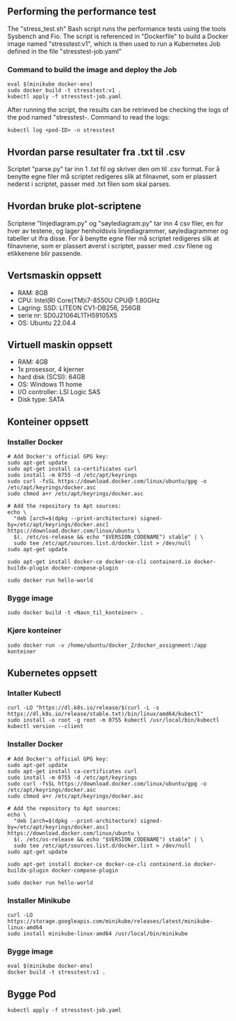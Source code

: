 ## Performing the performance test
The "stress_test.sh" Bash script runs the performance tests using the tools Sysbench and Fio. The script is referenced in "Dockerfile" to build a Docker image named "stresstest:v1", which is then used to run a Kubernetes Job defined in the file "stresstest-job.yaml"

### Command to build the image and deploy the Job
```
eval $(minikube docker-env)
sudo docker build -t stresstest:v1 .
kubectl apply -f stresstest-job.yaml
```
After running the script, the results can be retrieved be checking the logs of the pod named "stresstest-. Command to read the logs:
```
kubectl log <pod-ID> -n stresstest
```
## Hvordan parse resultater fra .txt til .csv
Scriptet "parse.py" tar inn 1 .txt fil og skriver den om til .csv format.
For å benytte egne filer må scriptet redigeres slik at filnavnet, som er plassert nederst i scriptet, passer med .txt filen som skal parses.

## Hvordan bruke plot-scriptene
Scriptene "linjediagram.py" og "søylediagram.py" tar inn 4 csv filer, en for hver av testene, og lager henholdsvis linjediagrammer, søylediagrammer og tabeller ut ifra disse.
For å benytte egne filer må scriptet redigeres slik at filnavnene, som er plassert øverst i scriptet, passer med .csv filene og etikkenene blir passende.


## Vertsmaskin oppsett
- RAM: 8GB
- CPU: Intel(R) Core(TM)i7-8550U CPU@ 1.80GHz
- Lagring: SSD: LITEON CV1-DB256, 256GB
- serie nr: SD0J21064L1TH59105X5
- OS: Ubuntu 22.04.4

## Virtuell maskin oppsett
- RAM: 4GB
- 1x prosessor, 4 kjerner
- hard disk (SCSI): 64GB
- OS: Windows 11 home
- I/O controller: LSI Logic SAS
- Disk type: SATA

## Konteiner oppsett
### Installer Docker
```
# Add Docker's official GPG key:
sudo apt-get update
sudo apt-get install ca-certificates curl
sudo install -m 0755 -d /etc/apt/keyrings
sudo curl -fsSL https://download.docker.com/linux/ubuntu/gpg -o /etc/apt/keyrings/docker.asc
sudo chmod a+r /etc/apt/keyrings/docker.asc

# Add the repository to Apt sources:
echo \
  "deb [arch=$(dpkg --print-architecture) signed-by=/etc/apt/keyrings/docker.asc] https://download.docker.com/linux/ubuntu \
  $(. /etc/os-release && echo "$VERSION_CODENAME") stable" | \
  sudo tee /etc/apt/sources.list.d/docker.list > /dev/null
sudo apt-get update

sudo apt-get install docker-ce docker-ce-cli containerd.io docker-buildx-plugin docker-compose-plugin

sudo docker run hello-world
```
### Bygge image
```
sudo docker build -t <Navn_til_konteiner> .
```
### Kjøre konteiner
```
sudo docker run -v /home/ubuntu/docker_2/docker_assignment:/app konteiner
```
## Kubernetes oppsett
### Intaller Kubectl
```
curl -LO "https://dl.k8s.io/release/$(curl -L -s https://dl.k8s.io/release/stable.txt)/bin/linux/amd64/kubectl"
sudo install -o root -g root -m 0755 kubectl /usr/local/bin/kubectl
kubectl version --client
```
### Installer Docker
```
# Add Docker's official GPG key:
sudo apt-get update
sudo apt-get install ca-certificates curl
sudo install -m 0755 -d /etc/apt/keyrings
sudo curl -fsSL https://download.docker.com/linux/ubuntu/gpg -o /etc/apt/keyrings/docker.asc
sudo chmod a+r /etc/apt/keyrings/docker.asc

# Add the repository to Apt sources:
echo \
  "deb [arch=$(dpkg --print-architecture) signed-by=/etc/apt/keyrings/docker.asc] https://download.docker.com/linux/ubuntu \
  $(. /etc/os-release && echo "$VERSION_CODENAME") stable" | \
  sudo tee /etc/apt/sources.list.d/docker.list > /dev/null
sudo apt-get update

sudo apt-get install docker-ce docker-ce-cli containerd.io docker-buildx-plugin docker-compose-plugin

sudo docker run hello-world
```
### Installer Minikube
```
curl -LO https://storage.googleapis.com/minikube/releases/latest/minikube-linux-amd64
sudo install minikube-linux-amd64 /usr/local/bin/minikube
```
### Bygge image
```
eval $(minikube docker-env)
docker build -t stresstest:v1 .
```
## Bygge Pod
```
kubectl apply -f stresstest-job.yaml
```
